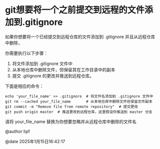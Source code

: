 # git想要将一个之前提交到远程的文件添加到.gitignore

如果你想要将一个已经提交到远程仓库的文件添加到 .gitignore 并且从远程仓库中删除，

你需要执行以下步骤：

1.  将文件添加到 .gitignore 文件中
2. 从本地仓库中删除文件，但保留其在工作目录中的副本
3. 提交 .gitignore 的更改并推送到远程仓库。



下面是相应的命令：

```shell
echo 'your_file_name' >> .gitignore  # 将文件名添加到 .gitignore 文件中
git rm --cached your_file_name       # 从本地仓库中删除文件但保留文件副本
git commit -m "Remove file from remote repository"  # 提交更改
git push origin master  # 推送更改到远程仓库，这里假设你推送到 master 分支
```

请将 your_file_name 替换为你想要忽略并从远程仓库中删除的文件名





@author lipf

@date 2025年1月15日16:42:17